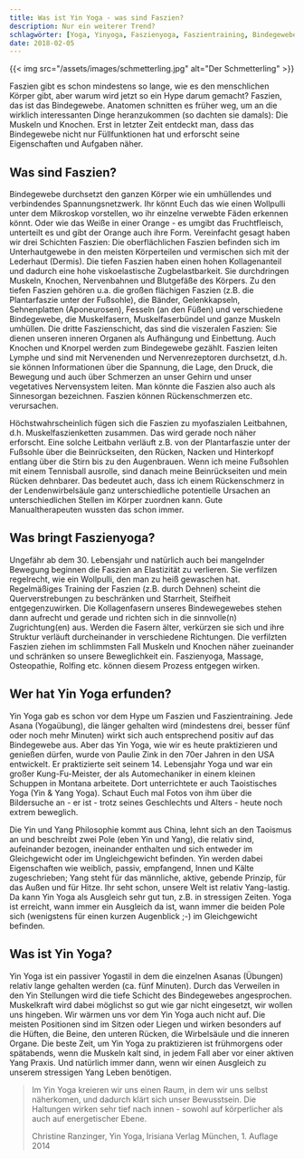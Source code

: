 ```yaml
---
title: Was ist Yin Yoga - was sind Faszien?
description: Nur ein weiterer Trend?
schlagwörter: [Yoga, Yinyoga, Faszienyoga, Faszientraining, Bindegewebe, Wirkung]
date: 2018-02-05
---
```


{{< img src="/assets/images/schmetterling.jpg" alt="Der Schmetterling" >}}

Faszien gibt es schon mindestens so lange, wie es den menschlichen Körper gibt, aber warum wird jetzt so ein Hype darum gemacht? Faszien, das ist das Bindegewebe. Anatomen schnitten es früher weg, um an die wirklich interessanten Dinge heranzukommen (so dachten sie damals): Die Muskeln und Knochen. Erst in letzter Zeit entdeckt man, dass das Bindegewebe nicht nur Füllfunktionen hat und erforscht seine Eigenschaften und Aufgaben näher.

## Was sind Faszien?

Bindegewebe durchsetzt den ganzen Körper wie ein umhüllendes und verbindendes Spannungsnetzwerk. Ihr könnt Euch das wie einen Wollpulli unter dem Mikroskop vorstellen, wo ihr einzelne verwebte Fäden erkennen könnt. Oder wie das Weiße in einer Orange - es umgibt das Fruchtfleisch, unterteilt es und gibt der Orange auch ihre Form. Vereinfacht gesagt haben wir drei Schichten Faszien: Die oberflächlichen Faszien befinden sich im Unterhautgewebe in den meisten Körperteilen und vermischen sich mit der Lederhaut (Dermis). Die tiefen Faszien haben einen hohen Kollagenanteil und dadurch eine hohe viskoelastische Zugbelastbarkeit. Sie durchdringen Muskeln, Knochen, Nervenbahnen und Blutgefäße des Körpers. Zu den tiefen Faszien gehören u.a. die großen flächigen Faszien (z.B. die Plantarfaszie unter der Fußsohle), die Bänder, Gelenkkapseln, Sehnenplatten (Aponeurosen), Fesseln (an den Füßen) und verschiedene Bindegewebe, die Muskelfasern, Muskelfaserbündel und ganze Muskeln umhüllen. Die dritte Faszienschicht, das sind die viszeralen Faszien: Sie dienen unseren inneren Organen als Aufhängung und Einbettung. Auch Knochen und Knorpel werden zum Bindegewebe gezählt. Faszien leiten Lymphe und sind mit Nervenenden und Nervenrezeptoren durchsetzt, d.h. sie können Informationen über die Spannung, die Lage, den Druck, die Bewegung und auch über Schmerzen an unser Gehirn und unser vegetatives Nervensystem leiten. Man könnte die Faszien also auch als Sinnesorgan bezeichnen. Faszien können Rückenschmerzen etc. verursachen.

Höchstwahrscheinlich fügen sich die Faszien zu myofaszialen Leitbahnen, d.h. Muskelfaszienketten zusammen. Das wird gerade noch näher erforscht. Eine solche Leitbahn verläuft z.B. von der Plantarfaszie unter der Fußsohle über die Beinrückseiten, den Rücken, Nacken und Hinterkopf entlang über die Stirn bis zu den Augenbrauen. Wenn ich meine Fußsohlen mit einem Tennisball ausrolle, sind danach meine Beinrückseiten und mein Rücken dehnbarer. Das bedeutet auch, dass ich einem Rückenschmerz in der Lendenwirbelsäule ganz unterschiedliche potentielle Ursachen an unterschiedlichen Stellen im Körper zuordnen kann. Gute Manualtherapeuten wussten das schon immer.

## Was bringt Faszienyoga?

Ungefähr ab dem 30. Lebensjahr und natürlich auch bei mangelnder Bewegung beginnen die Faszien an Elastizität zu verlieren. Sie verfilzen regelrecht, wie ein Wollpulli, den man zu heiß gewaschen hat. Regelmäßiges Training der Faszien (z.B. durch Dehnen) scheint die Querverstrebungen zu beschränken und Starrheit, Steifheit entgegenzuwirken. Die Kollagenfasern unseres Bindewegewebes stehen dann aufrecht und gerade und richten sich in die sinnvolle(n) Zugrichtung(en) aus. Werden die Fasern älter, verkürzen sie sich und ihre Struktur verläuft durcheinander in verschiedene Richtungen. Die verfilzten Faszien ziehen im schlimmsten Fall Muskeln und Knochen näher zueinander und schränken so unsere Beweglichkeit ein. Faszienyoga, Massage, Osteopathie, Rolfing etc. können diesem Prozess entgegen wirken.

## Wer hat Yin Yoga erfunden?

Yin Yoga gab es schon vor dem Hype um Faszien und Faszientraining. Jede Asana (Yogaübung), die länger gehalten wird (mindestens drei, besser fünf oder noch mehr Minuten) wirkt sich auch entsprechend positiv auf das Bindegewebe aus. Aber das Yin Yoga, wie wir es heute praktizieren und genießen dürfen, wurde von Paulie Zink in den 70er Jahren in den USA entwickelt. Er praktizierte seit seinem 14. Lebensjahr Yoga und war ein großer Kung-Fu-Meister, der als Automechaniker in einem kleinen Schuppen in Montana arbeitete. Dort unterrichtete er auch Taoistisches Yoga (Yin & Yang Yoga). Schaut Euch mal Fotos von ihm über die Bildersuche an - er ist - trotz seines Geschlechts und Alters - heute noch extrem beweglich.

Die Yin und Yang Philosophie kommt aus China, lehnt sich an den Taoismus an und beschreibt zwei Pole (eben Yin und Yang), die relativ sind, aufeinander bezogen, ineinander enthalten und sich entweder im Gleichgewicht oder im Ungleichgewicht befinden. Yin werden dabei Eigenschaften wie weiblich, passiv, empfangend, Innen und Kälte zugeschrieben; Yang steht für das männliche, aktive, gebende Prinzip, für das Außen und für Hitze. Ihr seht schon, unsere Welt ist relativ Yang-lastig. Da kann Yin Yoga als Ausgleich sehr gut tun, z.B. in stressigen Zeiten. Yoga ist erreicht, wann immer ein Ausgleich da ist, wann immer die beiden Pole sich (wenigstens für einen kurzen Augenblick ;-) im Gleichgewicht befinden.

## Was ist Yin Yoga?

Yin Yoga ist ein passiver Yogastil in dem die einzelnen Asanas (Übungen) relativ lange gehalten werden (ca. fünf Minuten). Durch das Verweilen in den Yin Stellungen wird die tiefe Schicht des Bindegewebes angesprochen. Muskelkraft wird dabei möglichst so gut wie gar nicht eingesetzt, wir wollen uns hingeben. Wir wärmen uns vor dem Yin Yoga auch nicht auf. Die meisten Positionen sind im Sitzen oder Liegen und wirken besonders auf die Hüften, die Beine, den unteren Rücken, die Wirbelsäule und die inneren Organe. Die beste Zeit, um Yin Yoga zu praktizieren ist frühmorgens oder spätabends, wenn die Muskeln kalt sind, in jedem Fall aber vor einer aktiven Yang Praxis. Und natürlich immer dann, wenn wir einen Ausgleich zu unserem stressigen Yang Leben benötigen.

>  Im Yin Yoga kreieren wir uns einen Raum, in dem wir uns selbst näherkomen, und dadurch klärt sich unser Bewusstsein. Die Haltungen wirken sehr tief nach innen - sowohl auf körperlicher als auch auf energetischer Ebene.
>
> Christine Ranzinger, Yin Yoga, Irisiana Verlag München, 1. Auflage 2014
